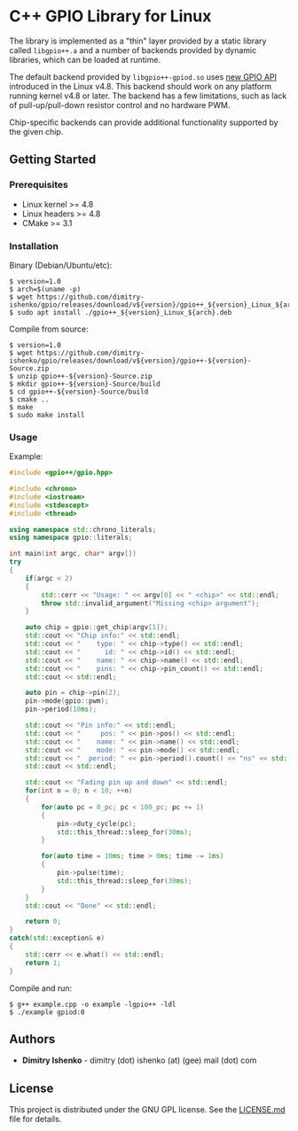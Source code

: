 # C++ GPIO Library for Linux

The library is implemented as a "thin" layer provided by a static library called `libgpio++.a` and a number of backends provided by dynamic libraries, which can be loaded at runtime.

The default backend provided by `libgpio++-gpiod.so` uses [new GPIO API](https://github.com/torvalds/linux/blob/v4.8/include/uapi/linux/gpio.h) introduced in the Linux v4.8. This backend should work on any platform running kernel v4.8 or later. The backend has a few limitations, such as lack of pull-up/pull-down resistor control and no hardware PWM.

Chip-specific backends can provide additional functionality supported by the given chip.

## Getting Started

### Prerequisites

* Linux kernel >= 4.8
* Linux headers >= 4.8
* CMake >= 3.1

### Installation

Binary (Debian/Ubuntu/etc):
```console
$ version=1.0
$ arch=$(uname -p)
$ wget https://github.com/dimitry-ishenko/gpio/releases/download/v${version}/gpio++_${version}_Linux_${arch}.deb
$ sudo apt install ./gpio++_${version}_Linux_${arch}.deb
```

Compile from source:
```console
$ version=1.0
$ wget https://github.com/dimitry-ishenko/gpio/releases/download/v${version}/gpio++-${version}-Source.zip
$ unzip gpio++-${version}-Source.zip
$ mkdir gpio++-${version}-Source/build
$ cd gpio++-${version}-Source/build
$ cmake ..
$ make
$ sudo make install
```

### Usage

Example:
```cpp
#include <gpio++/gpio.hpp>

#include <chrono>
#include <iostream>
#include <stdexcept>
#include <thread>

using namespace std::chrono_literals;
using namespace gpio::literals;

int main(int argc, char* argv[])
try
{
    if(argc < 2)
    {
        std::cerr << "Usage: " << argv[0] << " <chip>" << std::endl;
        throw std::invalid_argument("Missing <chip> argument");
    }

    auto chip = gpio::get_chip(argv[1]);
    std::cout << "Chip info:" << std::endl;
    std::cout << "    type: " << chip->type() << std::endl;
    std::cout << "      id: " << chip->id() << std::endl;
    std::cout << "    name: " << chip->name() << std::endl;
    std::cout << "    pins: " << chip->pin_count() << std::endl;
    std::cout << std::endl;

    auto pin = chip->pin(2);
    pin->mode(gpio::pwm);
    pin->period(10ms);

    std::cout << "Pin info:" << std::endl;
    std::cout << "     pos: " << pin->pos() << std::endl;
    std::cout << "    name: " << pin->name() << std::endl;
    std::cout << "    mode: " << pin->mode() << std::endl;
    std::cout << "  period: " << pin->period().count() << "ns" << std::endl;
    std::cout << std::endl;

    std::cout << "Fading pin up and down" << std::endl;
    for(int n = 0; n < 10; ++n)
    {
        for(auto pc = 0_pc; pc < 100_pc; pc += 1)
        {
            pin->duty_cycle(pc);
            std::this_thread::sleep_for(30ms);
        }

        for(auto time = 10ms; time > 0ms; time -= 1ms)
        {
            pin->pulse(time);
            std::this_thread::sleep_for(30ms);
        }
    }
    std::cout << "Done" << std::endl;

    return 0;
}
catch(std::exception& e)
{
    std::cerr << e.what() << std::endl;
    return 1;
}
```

Compile and run:
```console
$ g++ example.cpp -o example -lgpio++ -ldl
$ ./example gpiod:0
```

## Authors

* **Dimitry Ishenko** - dimitry (dot) ishenko (at) (gee) mail (dot) com

## License

This project is distributed under the GNU GPL license. See the
[LICENSE.md](LICENSE.md) file for details.
